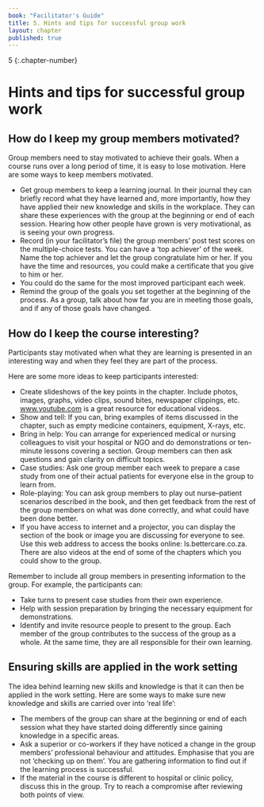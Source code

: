 ```yaml
---
book: "Facilitator's Guide"
title: 5. Hints and tips for successful group work
layout: chapter
published: true
---
```


5
{:.chapter-number}

# Hints and tips for successful group work

## How do I keep my group members motivated?

Group members need to stay motivated to achieve their goals. When a course runs over a long period of time, it is easy to lose motivation. Here are some ways to keep members motivated.
 
* Get group members to keep a learning journal. In their journal they can briefly record what they have learned and, more importantly, how they have applied their new knowledge and skills in the workplace. They can share these experiences with the group at the beginning or end of each session. Hearing how other people have grown is very motivational, as is seeing your own progress. 
* Record (in your facilitator’s file) the group members’ post test scores on the multiple-choice tests. You can have a ‘top achiever’ of the week. Name the top achiever and let the group congratulate him or her. If you have the time and resources, you could make a certificate that you give to him or her. 
* You could do the same for the most improved participant each week.
* Remind the group of the goals you set together at the beginning of the process. As a group, talk about how far you are in meeting those goals, and if any of those goals have changed. 


## How do I keep the course interesting?

Participants stay motivated when what they are learning is presented in an interesting way and when they feel they are part of the process. 

Here are some more ideas to keep participants interested: 

* Create slideshows of the key points in the chapter. Include photos, images, graphs, video clips, sound bites, newspaper clippings, etc. www.youtube.com is a great resource for educational videos.
* Show and tell: If you can, bring examples of items discussed in the chapter, such as empty medicine containers, equipment, X-rays, etc.
* Bring in help: You can arrange for experienced medical or nursing colleagues to visit your hospital or NGO and do demonstrations or ten-minute lessons covering a section. Group members can then ask questions and gain clarity on difficult topics.
* Case studies: Ask one group member each week to prepare a case study from one of their actual patients for everyone else in the group to learn from.
* Role-playing: You can ask group members to play out nurse–patient scenarios described in the book, and then get feedback from the rest of the group members on what was done 	correctly, and what could have been done better.
* If you have access to internet and a projector, you can display the section of the book or image you are discussing for everyone to see. Use this web address to access the books online: ls.bettercare.co.za. There are also videos at the end of some of the chapters which you could show to the group.
	
Remember to include all group members in presenting information to the group. For example, the participants can:
* Take turns to present case studies from their own experience.
* Help with session preparation by bringing the necessary equipment for demonstrations.
* Identify and invite resource people to present to the group. 
Each member of the group contributes to the success of the group as a whole. At the same time, they are all responsible for their own learning.

## Ensuring skills are applied in the work setting

The idea behind learning new skills and knowledge is that it can then be applied in the work setting. Here are some ways to make sure new knowledge and skills are carried over into ‘real life’:

* The members of the group can share at the beginning or end of each session what they have started doing differently since gaining knowledge in a specific areas.
* Ask a superior or co-workers if they have noticed a change in the group members’ professional behaviour and attitudes. Emphasise that you are not ‘checking up on them’. You are gathering information to find out if the learning process is successful. 
* If the material in the course is different to hospital or clinic policy, discuss this in the group. Try to reach a compromise after reviewing both points of view.


